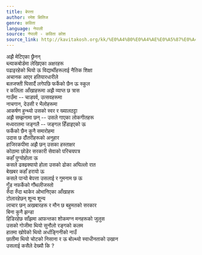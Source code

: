 ```yaml
---
title: बेपत्ता
author: रमेश क्षितिज
genre: कविता
language: नेपाली
source: नेपाली - कविता कोश
source_link: http://kavitakosh.org/kk/%E0%A4%B0%E0%A4%AE%E0%A5%87%E0%A4%B6_%E0%A4%95%E0%A5%8D%E0%A4%B7%E0%A4%BF%E0%A4%A4%E0%A4%BF%E0%A4%9C
---
```


अझै मेटिएका छ्रैनन्  
ब्ल्याकबोर्डमा लेखिएका अक्षरहरू  
पढाइरहेको थियो ऊ विद्यार्थीहरूलाई नैतिक शिक्षा  
अचानक आएर हतियारधारीले  
बलजफ्ती घिसार्दै लगेपछि फर्केको छैन ऊ स्कुल  
र कलिला आँखाहरूमा अझै व्याप्त छ त्रास  
गाउँमा -- चाडपर्व, उत्सवहरूमा  
नाचगान, देउसी र भैलोहरूमा  
आकर्षण हुन्थ्यो उसको स्वर र ख्यालठट्टा  
अझै सम्झनामा छन् -- उसले गाएका लोकगीतहरू  
मध्यरातमा जङ्गलै -- जङ्गल हिँडाइएको ऊ  
फर्केको छैन कुनै समारोहमा  
उदास छ दौंतरीहरूको अनुहार  
हाजिरकपीमा अझै छन् उसका हस्ताक्षर  
कोठामा छोडेर सरकारी सेवाको परिचयपत्र  
कहाँ पुग्योहोला ऊ  
कसले ढक्ढक्यायो होला उसको ढोका अघिल्लो रात  
बेखबर कहाँ हरायो ऊ  
कसले पार्‍यो बेपत्ता उसलाई र गुमनाम छ ऊ  
गुँड नफर्केको गौंथलीजस्तो  
रुँदा रुँदा थाकेर ओभानिएका आँखाहरू  
टोलारहेछन् शून्य शून्य  
लाचार छन् अखबारहरू र मौन छ बहुमतको सरकार  
बिना कुनै झन्डा  
हिडिरहेछ साँझमा आफन्तका शोकमग्न मनहरूको जुलुस  
उसको गोजीमा थियो सुनौलो रङ्गको कलम  
हातमा खोपेको थियो अर्धाङ्गिनीको नाउँ  
छातीमा थियो चोटको निसाना र ऊ बोल्थ्यो स्वाधीनताको उखान  
उसलाई कसैले देख्यौ कि ?
